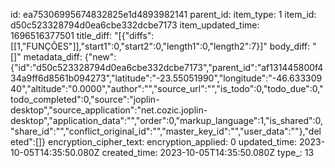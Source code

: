 id: ea75306995674832825e1d4893982141
parent_id: 
item_type: 1
item_id: d50c523328794d0ea6cbe332dcbe7173
item_updated_time: 1696516377501
title_diff: "[{\"diffs\":[[1,\"FUNÇÕES\"]],\"start1\":0,\"start2\":0,\"length1\":0,\"length2\":7}]"
body_diff: "[]"
metadata_diff: {"new":{"id":"d50c523328794d0ea6cbe332dcbe7173","parent_id":"af131445800f434a9ff6d8561b094273","latitude":"-23.55051990","longitude":"-46.63330940","altitude":"0.0000","author":"","source_url":"","is_todo":0,"todo_due":0,"todo_completed":0,"source":"joplin-desktop","source_application":"net.cozic.joplin-desktop","application_data":"","order":0,"markup_language":1,"is_shared":0,"share_id":"","conflict_original_id":"","master_key_id":"","user_data":""},"deleted":[]}
encryption_cipher_text: 
encryption_applied: 0
updated_time: 2023-10-05T14:35:50.080Z
created_time: 2023-10-05T14:35:50.080Z
type_: 13